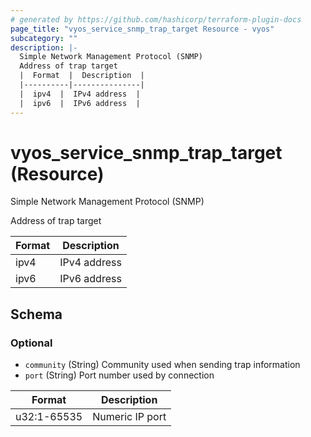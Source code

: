 ```yaml
---
# generated by https://github.com/hashicorp/terraform-plugin-docs
page_title: "vyos_service_snmp_trap_target Resource - vyos"
subcategory: ""
description: |-
  Simple Network Management Protocol (SNMP)
  Address of trap target
  |  Format  |  Description  |
  |----------|---------------|
  |  ipv4  |  IPv4 address  |
  |  ipv6  |  IPv6 address  |
---
```


# vyos_service_snmp_trap_target (Resource)

Simple Network Management Protocol (SNMP)

Address of trap target

|  Format  |  Description  |
|----------|---------------|
|  ipv4  |  IPv4 address  |
|  ipv6  |  IPv6 address  |



<!-- schema generated by tfplugindocs -->
## Schema

### Optional

- `community` (String) Community used when sending trap information
- `port` (String) Port number used by connection

|  Format  |  Description  |
|----------|---------------|
|  u32:1-65535  |  Numeric IP port  |
